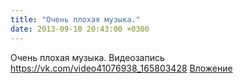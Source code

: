 ```yaml
---
title: "Очень плохая музыка."
date: 2013-09-10 20:43:00 +0300
---
```


Очень плохая музыка.
Видеозапись
<a class="vk-attach" href="https://vk.com/video41076938_165803428">https://vk.com/video41076938_165803428</a>
<a class="vk-attach" href="https://vk.com/video41076938_165803428">Вложение</a>
